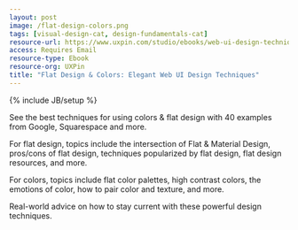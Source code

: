 ```yaml
---
layout: post
image: /flat-design-colors.png
tags: [visual-design-cat, design-fundamentals-cat]
resource-url: https://www.uxpin.com/studio/ebooks/web-ui-design-techniques-colors-flat-design/
access: Requires Email
resource-type: Ebook
resource-org: UXPin
title: "Flat Design & Colors: Elegant Web UI Design Techniques"
---
```

{% include JB/setup %}

See the best techniques for using colors & flat design with 40 examples from Google, Squarespace and more.

For flat design, topics include the intersection of Flat & Material Design, pros/cons of flat design, techniques popularized by flat design, flat design resources, and more.

For colors, topics include flat color palettes, high contrast colors, the emotions of color, how to pair color and texture, and more.

Real-world advice on how to stay current with these powerful design techniques.
